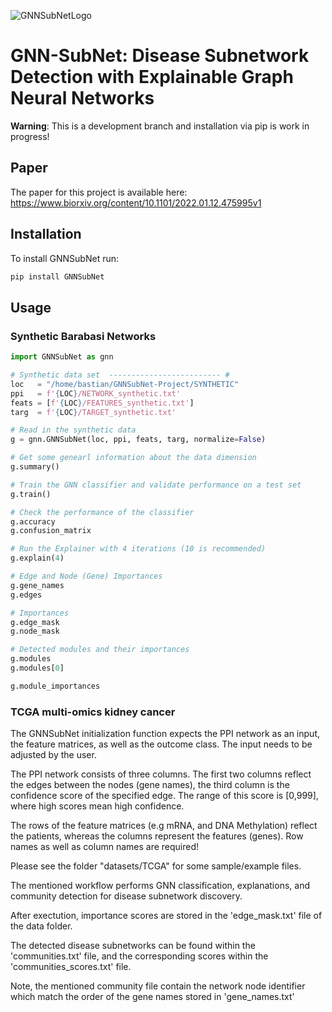 ![GNNSubNetLogo](https://github.com/pievos101/GNN-SubNet/blob/main/GNNSubNet_plot.png)

# GNN-SubNet: Disease Subnetwork Detection with Explainable Graph Neural Networks

**Warning**: This is a development branch and installation via pip is work in progress!

## Paper 

The paper for this project is available here: <https://www.biorxiv.org/content/10.1101/2022.01.12.475995v1> 

## Installation

To install GNNSubNet run:

```python
pip install GNNSubNet
```

## Usage

### Synthetic Barabasi Networks

```python
import GNNSubNet as gnn

# Synthetic data set  ------------------------- #
loc   = "/home/bastian/GNNSubNet-Project/SYNTHETIC"
ppi   = f'{LOC}/NETWORK_synthetic.txt'
feats = [f'{LOC}/FEATURES_synthetic.txt']
targ  = f'{LOC}/TARGET_synthetic.txt'

# Read in the synthetic data
g = gnn.GNNSubNet(loc, ppi, feats, targ, normalize=False)

# Get some genearl information about the data dimension
g.summary()

# Train the GNN classifier and validate performance on a test set
g.train()

# Check the performance of the classifier
g.accuracy
g.confusion_matrix

# Run the Explainer with 4 iterations (10 is recommended)
g.explain(4)

# Edge and Node (Gene) Importances 
g.gene_names
g.edges

# Importances
g.edge_mask
g.node_mask

# Detected modules and their importances
g.modules
g.modules[0]

g.module_importances

```

### TCGA multi-omics kidney cancer
 
The GNNSubNet initialization function  expects the PPI network as an input, the feature matrices, as well as the outcome class. The input needs to be adjusted by the user.

The PPI network consists of three columns.
The first two columns reflect the edges between the nodes (gene names), the third column is the confidence score of the specified edge. The range of this score is [0,999], where high scores mean high confidence.

The rows of the feature matrices (e.g mRNA, and DNA Methylation) reflect the patients, whereas the columns represent the features (genes). Row names as well as column names are required!

Please see the folder "datasets/TCGA" for some sample/example files.

The mentioned workflow performs GNN classification, explanations, and community detection for disease subnetwork discovery. 

After exectution, importance scores are stored in the 'edge_mask.txt' file of the data folder. 

The detected disease subnetworks can be found within the 'communities.txt' file, and the corresponding scores within the 'communities_scores.txt' file.

Note, the mentioned community file contain the network node identifier which match the order of the gene names stored in 'gene_names.txt'

  
